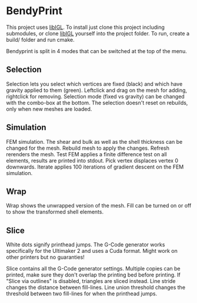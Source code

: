 # BendyPrint

This project uses [libIGL](https://github.com/libigl/libigl). To install just clone this project including submodules, or clone [libIGL](https://github.com/libigl/libigl) yourself into the project folder. To run, create a build/ folder and run cmake.

Bendyprint is split in 4 modes that can be switched at the top of the menu.

## Selection

Selection lets you select which vertices are fixed (black) and which have gravity applied to them (green).
Leftclick and drag on the mesh for adding, rightclick for removing. Selection mode (fixed vs gravity) can be changed with the combo-box at the bottom.
The selection doesn't reset on rebuilds, only when new meshes are loaded.

## Simulation

FEM simulation. The shear and bulk as well as the shell thickness can be changed for the mesh. Rebuild mesh to apply the changes.
Refresh rerenders the mesh.
Test FEM applies a finite difference test on all elements, results are printed into stdout.
Pick vertex displaces vertex 0 downwards.
Iterate applies 100 iterations of gradient descent on the FEM simulation.

## Wrap

Wrap shows the unwrapped version of the mesh. Fill can be turned on or off to show the transformed shell elements.

## Slice

White dots signify printhead jumps.
The G-Code generator works specifically for the Ultimaker 2 and uses a Cuda format. Might work on other printers but no guaranties!

Slice contains all the G-Code generator settings. Multiple copies can be printed, make sure they don't overlap the printing bed before printing. If "Slice via outlines" is disabled, triangles are sliced instead. Line stride changes the distance between fill-lines. Line union threshold changes the threshold between two fill-lines for when the printhead jumps.
